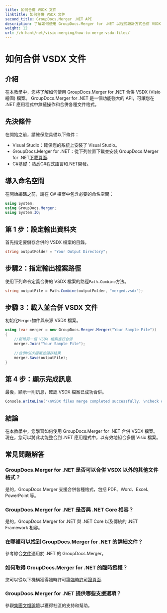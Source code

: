 ```yaml
---
title: 如何合併 VSDX 文件
linktitle: 如何合併 VSDX 文件
second_title: GroupDocs.Merger .NET API
description: 了解如何使用 GroupDocs.Merger for .NET 以程式設計方式合併 VSDX 檔案。本教程提供了帶有程式碼範例的逐步說明。
weight: 12
url: /zh-hant/net/visio-merging/how-to-merge-vsdx-files/
---
```


# 如何合併 VSDX 文件

## 介紹
在本教學中，您將了解如何使用 GroupDocs.Merger for .NET 合併 VSDX (Visio 繪圖) 檔案。 GroupDocs.Merger for .NET 是一個功能強大的 API，可讓您在 .NET 應用程式中無縫操作和合併各種文件格式。
## 先決條件
在開始之前，請確保您具備以下條件：
- Visual Studio：確保您的系統上安裝了 Visual Studio。
-  GroupDocs.Merger for .NET：從下列位置下載並安裝 GroupDocs.Merger for .NET[下載頁面](https://releases.groupdocs.com/merger/net/).
- C#基礎：熟悉C#程式語言和.NET開發。

## 導入命名空間
在開始編碼之前，請在 C# 檔案中包含必要的命名空間：
```csharp
using System; 
using GroupDocs.Merger;
using System.IO;
```
## 第 1 步：設定輸出資料夾
首先指定要儲存合併的 VSDX 檔案的目錄。
```csharp
string outputFolder = "Your Output Directory";
```
## 步驟2：指定輸出檔案路徑
使用下列命令定義合併的 VSDX 檔案的路徑`Path.Combine`方法。
```csharp
string outputFile = Path.Combine(outputFolder, "merged.vsdx");
```
## 步驟 3：載入並合併 VSDX 文件
初始化`Merger`物件與來源 VSDX 檔案。
```csharp
using (var merger = new GroupDocs.Merger.Merger("Your Sample File"))
{
    //新增另一個 VSDX 檔案進行合併
    merger.Join("Your Sample File");
    
    //合併VSDX檔案並儲存結果
    merger.Save(outputFile);
}
```
## 第 4 步：顯示完成訊息
最後，顯示一則訊息，確認 VSDX 檔案已成功合併。
```csharp
Console.WriteLine("\nVSDX files merge completed successfully. \nCheck output in {0}", outputFolder);
```

## 結論
在本教學中，您學習如何使用 GroupDocs.Merger for .NET 合併 VSDX 檔案。現在，您可以將此功能整合到 .NET 應用程式中，以有效地組合多個 Visio 檔案。

## 常見問題解答
### GroupDocs.Merger for .NET 是否可以合併 VSDX 以外的其他文件格式？
是的，GroupDocs.Merger 支援合併各種格式，包括 PDF、Word、Excel、PowerPoint 等。
### GroupDocs.Merger for .NET 是否與 .NET Core 相容？
是的，GroupDocs.Merger for .NET 與 .NET Core 以及傳統的 .NET Framework 相容。
### 在哪裡可以找到 GroupDocs.Merger for .NET 的詳細文件？
參考綜合[文件](https://tutorials.groupdocs.com/merger/net/)適用於 .NET 的 GroupDocs.Merger。
### 如何取得 GroupDocs.Merger for .NET 的臨時授權？
您可以從以下機構獲得臨時許可證[臨時許可證頁面](https://purchase.groupdocs.com/temporary-license/).
### GroupDocs.Merger for .NET 提供哪些支援選項？
參觀[集團文檔論壇](https://forum.groupdocs.com/c/merger/32)以獲得社區的支持和幫助。